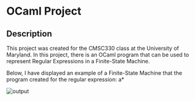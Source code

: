# OCaml Project
## Description
This project was created for the CMSC330 class at the University of Maryland. In this project, there is an OCaml program that can be used to represent Regular Expressions in a Finite-State Machine. 

Below, I have displayed an example of a Finite-State Machine that the program created for the regular expression: a*

![output](https://github.com/parikhakshat/engl394_portfolio/assets/68412398/10cd39a2-6724-43db-8008-961a3b051f84)
